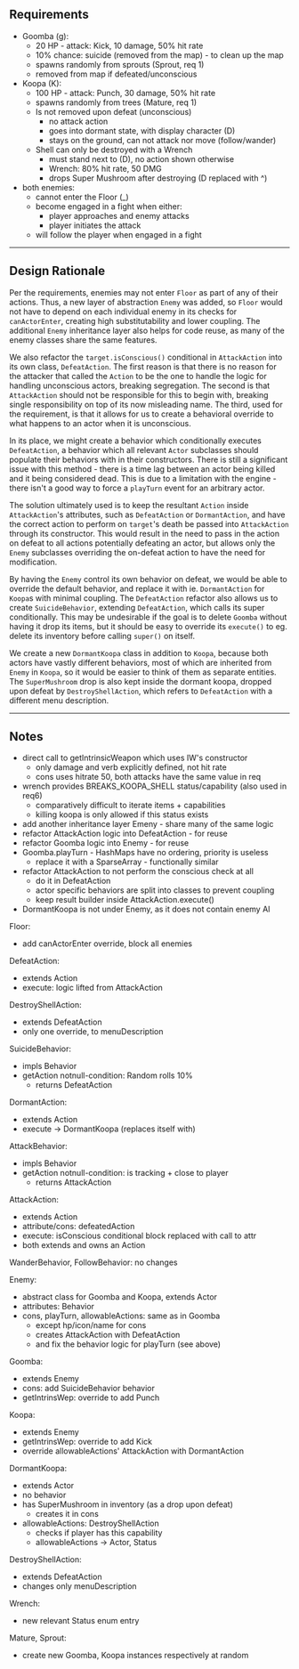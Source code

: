 ## Requirements

- Goomba (g):
  - 20 HP - attack: Kick, 10 damage, 50% hit rate
  - 10% chance: suicide (removed from the map) - to clean up the map
  - spawns randomly from sprouts (Sprout, req 1)
  - removed from map if defeated/unconscious
- Koopa (K):
  - 100 HP - attack: Punch, 30 damage, 50% hit rate
  - spawns randomly from trees (Mature, req 1)
  - Is not removed upon defeat (unconscious)
    - no attack action
    - goes into dormant state, with display character (D)
    - stays on the ground, can not attack nor move (follow/wander)
  - Shell can only be destroyed with a Wrench
    - must stand next to (D), no action shown otherwise
    - Wrench: 80% hit rate, 50 DMG
    - drops Super Mushroom after destroying (D replaced with ^)
- both enemies:
  - cannot enter the Floor (_)
  - become engaged in a fight when either:
    - player approaches and enemy attacks
    - player initiates the attack
  - will follow the player when engaged in a fight

---

## Design Rationale

Per the requirements, enemies may not enter `Floor` as part of any of their actions. Thus, a new layer of abstraction `Enemy` was added, so `Floor` would not have to depend on each individual enemy in its checks for `canActorEnter`, creating high substitutability and lower coupling. The additional `Enemy` inheritance layer also helps for code reuse, as many of the enemy classes share the same features.

We also refactor the `target.isConscious()` conditional in `AttackAction` into its own class, `DefeatAction`. The first reason is that there is no reason for the attacker that called the `Action` to be the one to handle the logic for handling unconscious actors, breaking segregation. The second is that `AttackAction` should not be responsible for this to begin with, breaking single responsibility on top of its now misleading name. The third, used for the requirement, is that it allows for us to create a behavioral override to what happens to an actor when it is unconscious.

In its place, we might create a behavior which conditionally executes `DefeatAction`, a behavior which all relevant `Actor` subclasses should populate their behaviors with in their constructors. There is still a significant issue with this method - there is a time lag between an actor being killed and it being considered dead. This is due to a limitation with the engine - there isn't a good way to force a `playTurn` event for an arbitrary actor.

The solution ultimately used is to keep the resultant `Action` inside `AttackAction`'s attributes, such as `DefeatAction` or `DormantAction`, and have the correct action to perform on `target`'s death be passed into `AttackAction` through its constructor. This would result in the need to pass in the action on defeat to all actions potentially defeating an actor, but allows only the `Enemy` subclasses overriding the on-defeat action to have the need for modification.

By having the `Enemy` control its own behavior on defeat, we would be able to override the default behavior, and replace it with ie. `DormantAction` for `Koopa`s with minimal coupling. The `DefeatAction` refactor also allows us to create `SuicideBehavior`, extending `DefeatAction`, which calls its super conditionally. This may be undesirable if the goal is to delete `Goomba` without having it drop its items, but it should be easy to override its `execute()` to eg. delete its inventory before calling `super()` on itself.

We create a new `DormantKoopa` class in addition to `Koopa`, because both actors have vastly different behaviors, most of which are inherited from `Enemy` in `Koopa`, so it would be easier to think of them as separate entities. The `SuperMushroom` drop is also kept inside the dormant koopa, dropped upon defeat by `DestroyShellAction`, which refers to `DefeatAction` with a different menu description.

---

## Notes

- direct call to getIntrinsicWeapon which uses IW's constructor
  - only damage and verb explicitly defined, not hit rate
  - cons uses hitrate 50, both attacks have the same value in req
- wrench provides BREAKS_KOOPA_SHELL status/capability (also used in req6)
  - comparatively difficult to iterate items + capabilities
  - killing koopa is only allowed if this status exists
- add another inheritance layer Emeny - share many of the same logic
- refactor AttackAction logic into DefeatAction - for reuse
- refactor Goomba logic into Enemy - for reuse
- Goomba.playTurn - HashMaps have no ordering, priority is useless
  - replace it with a SparseArray - functionally similar
- refactor AttackAction to not perform the conscious check at all
  - do it in DefeatAction
  - actor specific behaviors are split into classes to prevent coupling
  - keep result builder inside AttackAction.execute()
- DormantKoopa is not under Enemy, as it does not contain enemy AI

Floor:
- add canActorEnter override, block all enemies

DefeatAction:
- extends Action
- execute: logic lifted from AttackAction

DestroyShellAction:
- extends DefeatAction
- only one override, to menuDescription

SuicideBehavior:
- impls Behavior
- getAction notnull-condition: Random rolls 10%
  - returns DefeatAction

DormantAction:
- extends Action
- execute -> DormantKoopa (replaces itself with)

AttackBehavior:
- impls Behavior
- getAction notnull-condition: is tracking + close to player
  - returns AttackAction

AttackAction:
- extends Action
- attribute/cons: defeatedAction
- execute: isConscious conditional block replaced with call to attr
- both extends and owns an Action

WanderBehavior, FollowBehavior: no changes

Enemy:
- abstract class for Goomba and Koopa, extends Actor
- attributes: Behavior
- cons, playTurn, allowableActions: same as in Goomba
  - except hp/icon/name for cons
  - creates AttackAction with DefeatAction
  - and fix the behavior logic for playTurn (see above)

Goomba:
- extends Enemy
- cons: add SuicideBehavior behavior
- getIntrinsWep: override to add Punch

Koopa:
- extends Enemy
- getIntrinsWep: override to add Kick
- override allowableActions' AttackAction with DormantAction

DormantKoopa:
- extends Actor
- no behavior
- has SuperMushroom in inventory (as a drop upon defeat)
  - creates it in cons
- allowableActions: DestroyShellAction
  - checks if player has this capability
  - allowableActions -> Actor, Status

DestroyShellAction:
- extends DefeatAction
- changes only menuDescription

Wrench:
- new relevant Status enum entry

Mature, Sprout:
- create new Goomba, Koopa instances respectively at random
